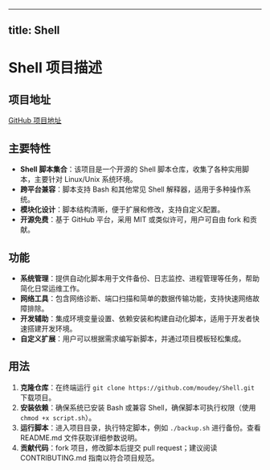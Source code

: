 
---
title: Shell
---

# Shell 项目描述

## 项目地址
[GitHub 项目地址](https://github.com/moudey/Shell)

## 主要特性
- **Shell 脚本集合**：该项目是一个开源的 Shell 脚本仓库，收集了各种实用脚本，主要针对 Linux/Unix 系统环境。
- **跨平台兼容**：脚本支持 Bash 和其他常见 Shell 解释器，适用于多种操作系统。
- **模块化设计**：脚本结构清晰，便于扩展和修改，支持自定义配置。
- **开源免费**：基于 GitHub 平台，采用 MIT 或类似许可，用户可自由 fork 和贡献。

## 功能
- **系统管理**：提供自动化脚本用于文件备份、日志监控、进程管理等任务，帮助简化日常运维工作。
- **网络工具**：包含网络诊断、端口扫描和简单的数据传输功能，支持快速网络故障排除。
- **开发辅助**：集成环境变量设置、依赖安装和构建自动化脚本，适用于开发者快速搭建开发环境。
- **自定义扩展**：用户可以根据需求编写新脚本，并通过项目模板轻松集成。

## 用法
1. **克隆仓库**：在终端运行 `git clone https://github.com/moudey/Shell.git` 下载项目。
2. **安装依赖**：确保系统已安装 Bash 或兼容 Shell，确保脚本可执行权限（使用 `chmod +x script.sh`）。
3. **运行脚本**：进入项目目录，执行特定脚本，例如 `./backup.sh` 进行备份。查看 README.md 文件获取详细参数说明。
4. **贡献代码**：fork 项目，修改脚本后提交 pull request；建议阅读 CONTRIBUTING.md 指南以符合项目规范。